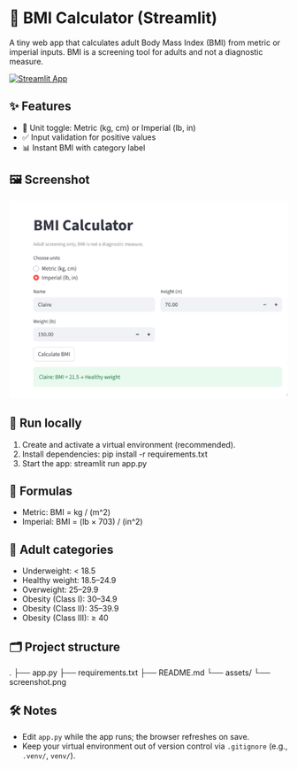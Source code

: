 # 🧮 BMI Calculator (Streamlit)

A tiny web app that calculates adult Body Mass Index (BMI) from metric or imperial inputs. BMI is a screening tool for adults and not a diagnostic measure.

[![Streamlit App](https://static.streamlit.io/badges/streamlit_badge_black_white.svg)](https://devipravallikakarry-bmi-calculator-app.streamlit.app/)

## ✨ Features
- 🔁 Unit toggle: Metric (kg, cm) or Imperial (lb, in)
- ✅ Input validation for positive values
- 📊 Instant BMI with category label

## 🖼️ Screenshot
![App Screenshot](BMI_Calculator.png)

## 🚀 Run locally
1) Create and activate a virtual environment (recommended).  
2) Install dependencies:
pip install -r requirements.txt
3) Start the app:
streamlit run app.py

## 📐 Formulas
- Metric: BMI = kg / (m^2)  
- Imperial: BMI = (lb × 703) / (in^2)

## 🧭 Adult categories
- Underweight: < 18.5  
- Healthy weight: 18.5–24.9  
- Overweight: 25–29.9  
- Obesity (Class I): 30–34.9  
- Obesity (Class II): 35–39.9  
- Obesity (Class III): ≥ 40

## 🗂️ Project structure
.
├── app.py
├── requirements.txt
├── README.md
└── assets/
└── screenshot.png

## 🛠️ Notes
- Edit `app.py` while the app runs; the browser refreshes on save.
- Keep your virtual environment out of version control via `.gitignore` (e.g., `.venv/`, `venv/`).

